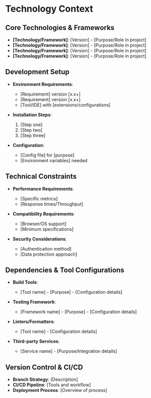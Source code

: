 # Technology Context

## Core Technologies & Frameworks
- **[Technology/Framework]**: [Version] - [Purpose/Role in project]
- **[Technology/Framework]**: [Version] - [Purpose/Role in project]
- **[Technology/Framework]**: [Version] - [Purpose/Role in project]
- **[Technology/Framework]**: [Version] - [Purpose/Role in project]

## Development Setup
- **Environment Requirements**:
  - [Requirement] version [x.x+]
  - [Requirement] version [x.x+]
  - [Tool/IDE] with [extensions/configurations]

- **Installation Steps**:
  1. [Step one]
  2. [Step two]
  3. [Step three]

- **Configuration**:
  - [Config file] for [purpose]
  - [Environment variables] needed

## Technical Constraints
- **Performance Requirements**: 
  - [Specific metrics]
  - [Response times/Throughput]
  
- **Compatibility Requirements**:
  - [Browser/OS support]
  - [Minimum specifications]

- **Security Considerations**:
  - [Authentication method]
  - [Data protection approach]

## Dependencies & Tool Configurations
- **Build Tools**:
  - [Tool name] - [Purpose] - [Configuration details]

- **Testing Framework**:
  - [Framework name] - [Purpose] - [Configuration details]

- **Linters/Formatters**:
  - [Tool name] - [Configuration details]

- **Third-party Services**:
  - [Service name] - [Purpose/Integration details]

## Version Control & CI/CD
- **Branch Strategy**: [Description]
- **CI/CD Pipeline**: [Tools and workflow]
- **Deployment Process**: [Overview of process]